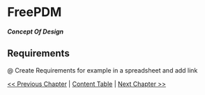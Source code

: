 # FreePDM
***Concept Of Design***

## Requirements

@ Create Requirements for example in a spreadsheet and add link


[<< Previous Chapter](FreePDM_03-DesignDecisions.md) | [Content Table](FreePDM_00-CoD.md) | [Next Chapter >>](FreePDM_05-Roadmap.md)
